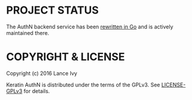 # PROJECT STATUS

The AuthN backend service has been [rewritten in Go](https://github.com/keratin/authn-server) and is actively maintained there.

# COPYRIGHT & LICENSE

Copyright (c) 2016 Lance Ivy

Keratin AuthN is distributed under the terms of the GPLv3. See [LICENSE-GPLv3](LICENSE-GPLv3) for details.
